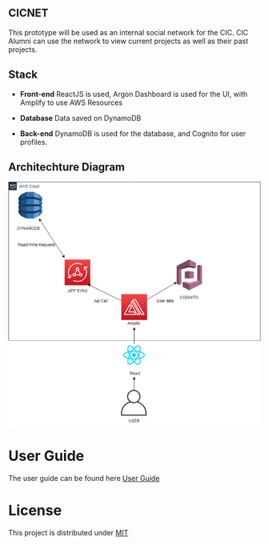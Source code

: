 ## CICNET

This prototype will be used as an internal social network for the CIC. CIC Alumni can use the network to view current projects as well as their past projects.

## Stack

* **Front-end** ReactJS is used, Argon Dashboard is used for the UI, with Amplify to use AWS Resources

* **Database** Data saved on DynamoDB

* **Back-end** DynamoDB is used for the database, and Cognito for user profiles.

## Architechture Diagram

<img src= "./images/diagram (1).png">

# User Guide 
The user guide can be found here [User Guide](./docs/user_guide.md)

# License 
This project is distributed under [MIT](./LICENSE.md)


